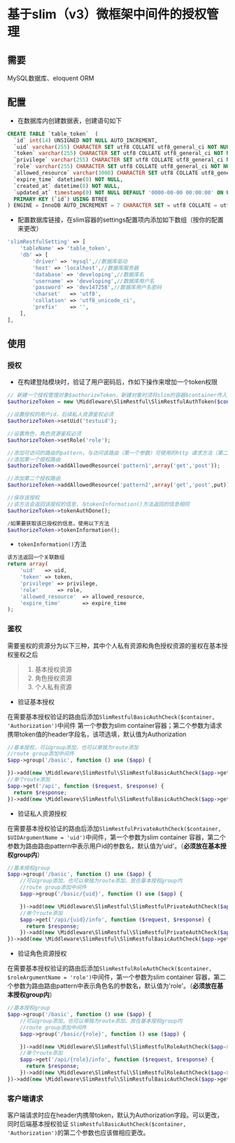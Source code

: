 # 基于slim（v3）微框架中间件的授权管理

## 需要
MySQL数据库、eloquent ORM

## 配置
* 在数据库内创建数据表，创建语句如下
```sql
CREATE TABLE `table_token`  (
  `id` int(14) UNSIGNED NOT NULL AUTO_INCREMENT,
  `uid` varchar(255) CHARACTER SET utf8 COLLATE utf8_general_ci NOT NULL,
  `token` varchar(255) CHARACTER SET utf8 COLLATE utf8_general_ci NOT NULL,
  `privilege` varchar(255) CHARACTER SET utf8 COLLATE utf8_general_ci NOT NULL,
  `role` varchar(255) CHARACTER SET utf8 COLLATE utf8_general_ci NOT NULL,
  `allowed_resource` varchar(3000) CHARACTER SET utf8 COLLATE utf8_general_ci NULL DEFAULT NULL,
  `expire_time` datetime(0) NOT NULL,
  `created_at` datetime(0) NOT NULL,
  `updated_at` timestamp(0) NOT NULL DEFAULT '0000-00-00 00:00:00' ON UPDATE CURRENT_TIMESTAMP,
  PRIMARY KEY (`id`) USING BTREE
) ENGINE = InnoDB AUTO_INCREMENT = 7 CHARACTER SET = utf8 COLLATE = utf8_general_ci ROW_FORMAT = Compact;
```

* 配置数据库链接，在slim容器的settings配置项内添加如下数组（按你的配置来更改）
``` PHP
'slimRestfulSetting' => [
    'tableName' => 'table_token',
    'db' => [
        'driver' => 'mysql',//数据库驱动
        'host' => 'localhost',//数据库服务器
        'database' => 'developing',//数据库名
        'username' => 'developing',//数据库用户名
        'password' => 'dev147258',//数据库用户名密码
        'charset'   => 'utf8',
        'collation' => 'utf8_unicode_ci',
        'prefix'    => '',
    ],
],
```
## 使用
### 授权
* 在构建登陆模块时，验证了用户密码后，作如下操作来增加一个token权限
``` PHP
// 新建一个授权管理对象$authorizeToken，新建对象时须将slim的容器$container传入
$authorizeToken = new \Middleware\SlimRestful\SlimRestfulAuthToken($container);

//设置授权的用户id，后续私人资源鉴权必须
$authorizeToken->setUid('testuid');

//设置角色，角色资源鉴权必须
$authorizeToken->setRole('role');

//添加可访问的路由的pattern，与访问该路由（第一个参数）可使用的http 请求方法（第二个参数）
//添加第一个授权路由
$authorizeToken->addAllowedResource('pattern1',array('get','post'));

//添加第二个授权路由
$authorizeToken->addAllowedResource('pattern2',array('get','post',put));

//保存该授权
//该方法会返回该授权的信息，与tokenInformation()方法返回的信息相同
$authorizeToken->tokenAuthDone();

/如果要获取该已授权的信息，使用以下方法
$authorizeToken->tokenInformation();
```
* `tokenInformation()`方法
``` PHP
该方法返回一个关联数组
return array(
    'uid'   => uid,
    'token' => token,
    'privilege' => privilege,
    'role'      => role,
    'allowed_resource'  => allowed_resource,
    'expire_time'       => expire_time
);
```

### 鉴权
 需要鉴权的资源分为以下三种，其中个人私有资源和角色授权资源的鉴权在基本授权鉴权之后
> 1. 基本授权资源
> 2. 角色授权资源
> 3. 个人私有资源

* 验证基本授权

在需要基本授权验证的路由后添加`SlimRestfulBasicAuthCheck($container, 'Authorization')`中间件
第一个参数为slim container容器；第二个参数为请求携带token值的header字段名，该项选填，默认值为Authorization
```PHP
//基本授权，可以group添加，也可以单独为route添加
//route group添加中间件
$app->group('/basic', function () use ($app) {

})->add(new \Middleware\SlimRestful\SlimRestfulBasicAuthCheck($app->getContainer(), 'Authorization'));
//单个route添加
$app->get('/api', function ($request, $response) {
  return $response;
})->add(new \Middleware\SlimRestful\SlimRestfulBasicAuthCheck($app->getContainer()));
```

* 验证私人资源授权

在需要基本授权验证的路由后添加`SlimRestfulPrivateAuthCheck($container, $UIDArgumentName = 'uid')`中间件，第一个参数为slim
container 容器，第二个参数为路由路由pattern中表示用户id的参数名，默认值为'uid'。（**必须放在基本授权group内**）
```PHP
//基本授权group
$app->group('/basic', function () use ($app) {
    //可以group添加，也可以单独为route添加，放在基本授权group内
    //route group添加中间件
    $app->group('/basic/{uid}', function () use ($app) {

    })->add(new \Middleware\SlimRestful\SlimRestfulPrivateAuthCheck($app->getContainer(), 'uid'));
    //单个route添加
    $app->get('/api/{uid}/info', function ($request, $response) {
      return $response;
    })->add(new \Middleware\SlimRestful\SlimRestfulPrivateAuthCheck($app->getContainer(), 'uid'));
})->add(new \Middleware\SlimRestful\SlimRestfulBasicAuthCheck($app->getContainer()));
```

* 验证角色资源授权

在需要基本授权验证的路由后添加`SlimRestfulRoleAuthCheck($container, $roleArgumentName = 'role')`中间件，第一个参数为slim
container 容器，第二个参数为路由路由pattern中表示角色名的参数名，默认值为'role'。（**必须放在基本授权group内**）
```PHP
//基本授权group
$app->group('/basic', function () use ($app) {
    //可以group添加，也可以单独为route添加，放在基本授权group内
    //route group添加中间件
    $app->group('/basic/{role}', function () use ($app) {

    })->add(new \Middleware\SlimRestful\SlimRestfulRoleAuthCheck($app->getContainer(), 'role'));
    //单个route添加
    $app->get('/api/{role}/info', function ($request, $response) {
      return $response;
    })->add(new \Middleware\SlimRestful\SlimRestfulRoleAuthCheck($app->getContainer(), 'role'));
})->add(new \Middleware\SlimRestful\SlimRestfulBasicAuthCheck($app->getContainer()));
```

### 客户端请求
客户端请求时应在header内携带token，默认为Authorization字段。可以更改，同时后端基本授权验证
`SlimRestfulBasicAuthCheck($container, 'Authorization')`的第二个参数也应该做相应更改。


